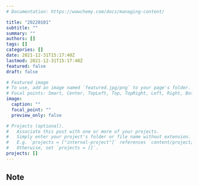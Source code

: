 ```yaml
---
# Documentation: https://wowchemy.com/docs/managing-content/

title: "20220101"
subtitle: ""
summary: ""
authors: []
tags: []
categories: []
date: 2021-12-31T15:17:40Z
lastmod: 2021-12-31T15:17:40Z
featured: false
draft: false

# Featured image
# To use, add an image named `featured.jpg/png` to your page's folder.
# Focal points: Smart, Center, TopLeft, Top, TopRight, Left, Right, BottomLeft, Bottom, BottomRight.
image:
  caption: ""
  focal_point: ""
  preview_only: false

# Projects (optional).
#   Associate this post with one or more of your projects.
#   Simply enter your project's folder or file name without extension.
#   E.g. `projects = ["internal-project"]` references `content/project/deep-learning/index.md`.
#   Otherwise, set `projects = []`.
projects: []
---
```


## Note

